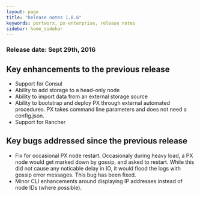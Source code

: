 ```yaml
---
layout: page
title: "Release notes 1.0.6"
keywords: portworx, px-enterprise, release notes
sidebar: home_sidebar
---
```


### Release date: Sept 29th, 2016

## Key enhancements to the previous release
* Support for Consul
* Ability to add storage to a head-only node
* Ability to import data from an external storage source
* Ability to bootstrap and deploy PX through external automated procedures.  PX takes command line parameters and does not need a config.json. 
* Support for Rancher


## Key bugs addressed since the previous release
* Fix for occasional PX node restart.  Occasionaly during heavy load, a PX node would get marked down by gossip, and asked to restart.  While this did not cause any noticable delay in IO, it would flood the logs with gossip error messages.  This bug has been fixed.
* Minor CLI enhancements around displaying IP addresses instead of node IDs (where possible).

